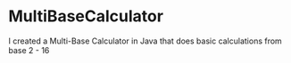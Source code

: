 # MultiBaseCalculator
I created a Multi-Base Calculator in Java that does basic calculations from base 2 - 16
